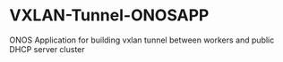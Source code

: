 # VXLAN-Tunnel-ONOSAPP
ONOS Application for building vxlan tunnel between workers and public DHCP server cluster
